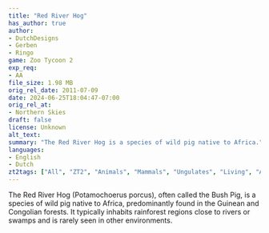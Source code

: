 ```yaml
---
title: "Red River Hog"
has_author: true
author: 
- DutchDesigns
- Gerben
- Ringo
game: Zoo Tycoon 2
exp_req: 
- AA
file_size: 1.98 MB
orig_rel_date: 2011-07-09
date: 2024-06-25T18:04:47-07:00
orig_rel_at: 
- Northern Skies
draft: false
license: Unknown
alt_text: 
summary: "The Red River Hog is a species of wild pig native to Africa."
languages:
- English
- Dutch
zt2tags: ["All", "ZT2", "Animals", "Mammals", "Ungulates", "Living", "African" ]
---
```


The Red River Hog (Potamochoerus porcus), often called the Bush Pig, is a species of wild pig native to Africa, predominantly found in the Guinean and Congolian forests. It typically inhabits rainforest regions close to rivers or swamps and is rarely seen in other environments.

